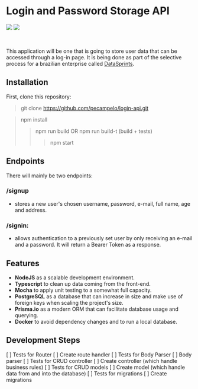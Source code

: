 # Login and Password Storage API

![](https://img.shields.io/badge/TypeScript-S?style=flat-square&logo=typescript&logoColor=white&color=3178C6) 
![](https://img.shields.io/github/last-commit/pecampelo/login-api)

<br>

This application will be one that is going to store user data that can be accessed
through a log-in page. It is being done as part of the selective process for a brazilian enterprise called [DataSprints](https://www.datasprints.com).

## Installation 

First, clone this repository:

> git clone https://github.com/pecampelo/login-api.git

> npm install
> > npm run build 
> > OR npm run build-t (build + tests)
> > > npm start

## Endpoints

There will mainly be two endpoints: 

### /signup
* stores a new user's chosen username, password, e-mail, full name, age and address.

### /signin: 
* allows authentication to a previously set user by only receiving an e-mail
and a password. It will return a Bearer Token as a response.

## Features

* **NodeJS** as a scalable development environment.
* **Typescript** to clean up data coming from the front-end.
* **Mocha** to apply unit testing to a somewhat full capacity.
* **PostgreSQL** as a database that can increase in size and make use of foreign keys 
when scaling the project's size.
* **Prisma.io** as a modern ORM that can facilitate database usage and querying.
* **Docker** to avoid dependency changes and to run a local database.

## Development Steps

[ ] Tests for Router
[ ] Create route handler
[ ] Tests for Body Parser
[ ] Body parser
[ ] Tests for CRUD controller
[ ] Create controller (which handle business rules)
[ ] Tests for CRUD models
[ ] Create model (which handle data from and into the database)
[ ] Tests for migrations
[ ] Create migrations


